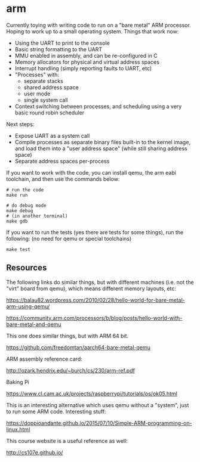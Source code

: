 arm
===

Currently toying with writing code to run on a "bare metal" ARM processor.
Hoping to work up to a small operating system. Things that work now:

* Using the UART to print to the console
* Basic string formatting to the UART
* MMU enabled in assembly, and can be re-configured in C
* Memory allocators for physical and virtual address spaces
* Interrupt handling (simply reporting faults to UART, etc)
* "Processes" with:
  - separate stacks
  - shared address space
  - user mode
  - single system call
* Context switching between processes, and scheduling using a very basic round
  robin scheduler

Next steps:

* Expose UART as a system call
* Compile processes as separate binary files built-in to the kernel image, and
  load them into a "user address space" (while still sharing address space)
* Separate address spaces per-process

If you want to work with the code, you can install qemu, the arm eabi toolchain,
and then use the commands below:

    # run the code
    make run

    # do debug mode
    make debug
    # (in another terminal)
    make gdb

If you want to run the tests (yes there are tests for some things), run the
following: (no need for qemu or special toolchains)

    make test


Resources
---------

The following links do similar things, but with different machines (i.e. not the
"virt" board from qemu), which means different memory layouts, etc:

https://balau82.wordpress.com/2010/02/28/hello-world-for-bare-metal-arm-using-qemu/

https://community.arm.com/processors/b/blog/posts/hello-world-with-bare-metal-and-qemu

This one does similar things, but with ARM 64 bit.

https://github.com/freedomtan/aarch64-bare-metal-qemu

ARM assembly reference card:

http://ozark.hendrix.edu/~burch/cs/230/arm-ref.pdf

Baking Pi

https://www.cl.cam.ac.uk/projects/raspberrypi/tutorials/os/ok05.html

This is an interesting alternative which uses qemu without a "system", just to
run some ARM code. Interesting stuff:

https://doppioandante.github.io/2015/07/10/Simple-ARM-programming-on-linux.html

This course website is a useful reference as well:

http://cs107e.github.io/
